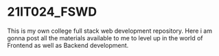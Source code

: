 # 21IT024_FSWD
This is my own college full stack web development repository. Here i am gonna post all the materials available to me to level up in the world of Frontend as well as Backend development.
